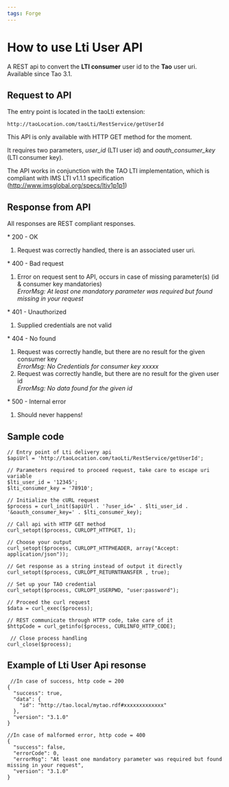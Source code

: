 ```yaml
---
tags: Forge
---
```


How to use Lti User API
=======================

A REST api to convert the **LTI consumer** user id to the **Tao** user uri. Available since Tao 3.1.

Request to API
--------------

The entry point is located in the taoLti extension:

    http://taoLocation.com/taoLti/RestService/getUserId

This API is only available with HTTP GET method for the moment.

It requires two parameters, *user\_id* (LTI user id) and *oauth\_consumer\_key* (LTI consumer key).

The API works in conjunction with the TAO LTI implementation, which is compliant with IMS LTI v1.1.1 specification (http://www.imsglobal.org/specs/ltiv1p1p1)

Response from API
-----------------

All responses are REST compliant responses.

\* 200 - OK

1.  Request was correctly handled, there is an associated user uri.

\* 400 - Bad request

1.  Error on request sent to API, occurs in case of missing parameter(s) (id & consumer key mandatories)\
    *ErrorMsg: At least one mandatory parameter was required but found missing in your request*

\* 401 - Unauthorized

1.  Supplied credentials are not valid

\* 404 - No found

1.  Request was correctly handle, but there are no result for the given consumer key\
    *ErrorMsg: No Credentials for consumer key xxxxx*
2.  Request was correctly handle, but there are no result for the given user id\
    *ErrorMsg: No data found for the given id*

\* 500 - Internal error

1.  Should never happens!

Sample code
-----------


    // Entry point of Lti delivery api
    $apiUrl = 'http://taoLocation.com/taoLti/RestService/getUserId';

    // Parameters required to proceed request, take care to escape uri variable
    $lti_user_id = '12345';
    $lti_consumer_key = '78910';

    // Initialize the cURL request
    $process = curl_init($apiUrl . '?user_id=' . $lti_user_id . '&oauth_consumer_key=' . $lti_consumer_key);

    // Call api with HTTP GET method
    curl_setopt($process, CURLOPT_HTTPGET, 1);

    // Choose your output
    curl_setopt($process, CURLOPT_HTTPHEADER, array("Accept: application/json"));

    // Get response as a string instead of output it directly
    curl_setopt($process, CURLOPT_RETURNTRANSFER , true);

    // Set up your TAO credential
    curl_setopt($process, CURLOPT_USERPWD, "user:password");

    // Proceed the curl request
    $data = curl_exec($process);

    // REST communicate through HTTP code, take care of it
    $httpCode = curl_getinfo($process, CURLINFO_HTTP_CODE);

     // Close process handling
    curl_close($process);

Example of Lti User Api resonse
-------------------------------


     //In case of success, http code = 200
    {
      "success": true,
      "data": {
        "id": "http://tao.local/mytao.rdf#xxxxxxxxxxxxx"
      },
      "version": "3.1.0"
    }

    //In case of malformed error, http code = 400
    {
      "success": false,
      "errorCode": 0,
      "errorMsg": "At least one mandatory parameter was required but found missing in your request",
      "version": "3.1.0"
    }

